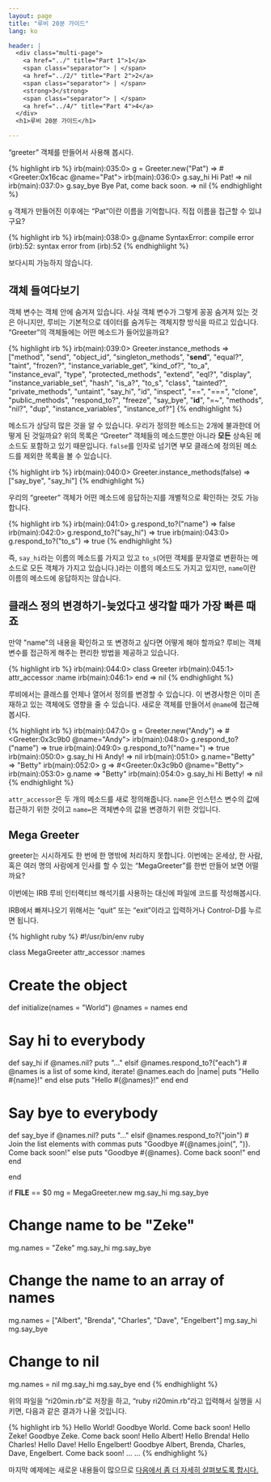 ```yaml
---
layout: page
title: "루비 20분 가이드"
lang: ko

header: |
  <div class="multi-page">
    <a href="../" title="Part 1">1</a>
    <span class="separator"> | </span>
    <a href="../2/" title="Part 2">2</a>
    <span class="separator"> | </span>
    <strong>3</strong>
    <span class="separator"> | </span>
    <a href="../4/" title="Part 4">4</a>
  </div>
  <h1>루비 20분 가이드</h1>

---
```


“greeter” 객체를 만들어서 사용해 봅시다.

{% highlight irb %}
irb(main):035:0> g = Greeter.new("Pat")
=> #<Greeter:0x16cac @name="Pat">
irb(main):036:0> g.say_hi
Hi Pat!
=> nil
irb(main):037:0> g.say_bye
Bye Pat, come back soon.
=> nil
{% endhighlight %}

`g` 객체가 만들어진 이후에는 “Pat”이란 이름을 기억합니다. 직접 이름을 접근할 수 있냐구요?

{% highlight irb %}
irb(main):038:0> g.@name
SyntaxError: compile error
(irb):52: syntax error
        from (irb):52
{% endhighlight %}

보다시피 가능하지 않습니다.

## 객체 들여다보기

객체 변수는 객체 안에 숨겨져 있습니다. 사실 객체 변수가 그렇게 꽁꽁 숨겨져 있는 것은 아니지만, 루비는 기본적으로 데이터를
숨겨두는 객체지향 방식을 따르고 있습니다. “Greeter”의 객체들에는 어떤 메소드가 들어있을까요?

{% highlight irb %}
irb(main):039:0> Greeter.instance_methods
=> ["method", "send", "object_id", "singleton_methods",
  "__send__", "equal?", "taint", "frozen?",
    "instance_variable_get", "kind_of?", "to_a",
    "instance_eval", "type", "protected_methods", "extend",
    "eql?", "display", "instance_variable_set", "hash",
    "is_a?", "to_s", "class", "tainted?", "private_methods",
    "untaint", "say_hi", "id", "inspect", "==", "===",
    "clone", "public_methods", "respond_to?", "freeze",
    "say_bye", "__id__", "=~", "methods", "nil?", "dup",
    "instance_variables", "instance_of?"]
{% endhighlight %}

메소드가 상당히 많은 것을 알 수 있습니다. 우리가 정의한 메소드는 2개에 불과한데
어떻게 된 것일까요? 위의 목록은 “Greeter” 객체들의 메소드뿐만 아니라 **모든**
상속된 메소드도 포함하고 있기 때문입니다. `false`를 인자로 넘기면 부모 클래스에
정의된 메소드를 제외한 목록을 볼 수 있습니다.

{% highlight irb %}
irb(main):040:0> Greeter.instance_methods(false)
=> ["say_bye", "say_hi"]
{% endhighlight %}

우리의 “greeter” 객체가 어떤 메소드에 응답하는지를 개별적으로 확인하는 것도 가능합니다.

{% highlight irb %}
irb(main):041:0> g.respond_to?("name")
=> false
irb(main):042:0> g.respond_to?("say_hi")
=> true
irb(main):043:0> g.respond_to?("to_s")
=> true
{% endhighlight %}

즉, `say_hi`라는 이름의 메소드를 가지고 있고 `to_s`(어떤 객체를 문자열로 변환하는
메소드로 모든 객체가 가지고 있습니다.)라는 이름의 메소드도 가지고 있지만,
`name`이란 이름의 메소드에 응답하지는 않습니다.

## 클래스 정의 변경하기-늦었다고 생각할 때가 가장 빠른 때죠

만약 "name"의 내용을 확인하고 또 변경하고 싶다면 어떻게 해야 할까요?
루비는 객체 변수를 접근하게 해주는 편리한 방법을 제공하고 있습니다.

{% highlight irb %}
irb(main):044:0> class Greeter
irb(main):045:1>   attr_accessor :name
irb(main):046:1> end
=> nil
{% endhighlight %}

루비에서는 클래스를 언제나 열어서 정의를 변경할 수 있습니다.
이 변경사항은 이미 존재하고 있는 객체에도 영향을 줄 수 있습니다.
새로운 객체를 만들어서 `@name`에 접근해봅시다.

{% highlight irb %}
irb(main):047:0> g = Greeter.new("Andy")
=> #<Greeter:0x3c9b0 @name="Andy">
irb(main):048:0> g.respond_to?("name")
=> true
irb(main):049:0> g.respond_to?("name=")
=> true
irb(main):050:0> g.say_hi
Hi Andy!
=> nil
irb(main):051:0> g.name="Betty"
=> "Betty"
irb(main):052:0> g
=> #<Greeter:0x3c9b0 @name="Betty">
irb(main):053:0> g.name
=> "Betty"
irb(main):054:0> g.say_hi
Hi Betty!
=> nil
{% endhighlight %}

`attr_accessor`은 두 개의 메소드를 새로 정의해줍니다. `name`은 인스턴스 변수의
값에 접근하기 위한 것이고 `name=`은 객체변수의 값을 변경하기 위한 것입니다.

## Mega Greeter

greeter는 시시하게도 한 번에 한 명밖에 처리하지 못합니다. 이번에는 온세상, 한 사람,
혹은 여러 명의 사람에게 인사를 할 수 있는 “MegaGreeter”를 한번 만들어 보면 어떨까요?

이번에는 IRB 루비 인터랙티브 해석기를 사용하는 대신에 파일에 코드를 작성해봅시다.

IRB에서 빠져나오기 위해서는 “quit” 또는 “exit”이라고 입력하거나 Control-D를 누르면 됩니다.

{% highlight ruby %}
#!/usr/bin/env ruby

class MegaGreeter
  attr_accessor :names

  # Create the object
  def initialize(names = "World")
    @names = names
  end

  # Say hi to everybody
  def say_hi
    if @names.nil?
      puts "..."
    elsif @names.respond_to?("each")
      # @names is a list of some kind, iterate!
      @names.each do |name|
        puts "Hello #{name}!"
      end
    else
    puts "Hello #{@names}!"
    end
  end

  # Say bye to everybody
  def say_bye
    if @names.nil?
      puts "..."
    elsif @names.respond_to?("join")
      # Join the list elements with commas
      puts "Goodbye #{@names.join(", ")}.  Come back soon!"
    else
      puts "Goodbye #{@names}.  Come back soon!"
    end
  end

end

if __FILE__ == $0
  mg = MegaGreeter.new
  mg.say_hi
  mg.say_bye

  # Change name to be "Zeke"
  mg.names = "Zeke"
  mg.say_hi
  mg.say_bye

  # Change the name to an array of names
  mg.names = ["Albert", "Brenda", "Charles",
    "Dave", "Engelbert"]
  mg.say_hi
  mg.say_bye

  # Change to nil
  mg.names = nil
  mg.say_hi
  mg.say_bye
end
{% endhighlight %}

위의 파일을 “ri20min.rb”로 저장을 하고, “ruby ri20min.rb”라고 입력해서 실행을 시키면,
다음과 같은 결과가 나올 것입니다.

{% highlight irb %}
Hello World!
Goodbye World.  Come back soon!
Hello Zeke!
Goodbye Zeke.  Come back soon!
Hello Albert!
Hello Brenda!
Hello Charles!
Hello Dave!
Hello Engelbert!
Goodbye Albert, Brenda, Charles, Dave, Engelbert.  Come
back soon!
...
...
{% endhighlight %}

마지막 예제에는 새로운 내용들이 많으므로 [다음에서 좀 더 자세히 살펴보도록 합시다.](../4/)

